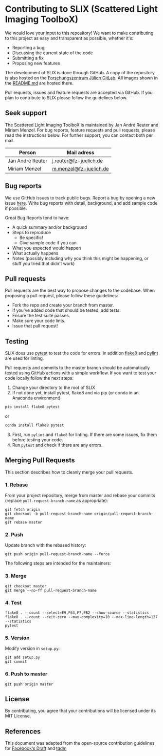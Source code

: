 # Contributing to SLIX (Scattered Light Imaging ToolboX)

We would love your input to this repository! We want to make contributing to this project as easy and transparent as possible, whether it's:

- Reporting a bug
- Discussing the current state of the code
- Submitting a fix
- Proposing new features

The development of SLIX is done through GitHub. A copy of the repository is also hosted on the [Forschungszentrum Jülich GitLab](https://jugit.fz-juelich.de/j.reuter/slix). All images shown in the [README.md](https://github.com/3d-pli/SLIX/blob/master/README.md) are hosted there.

Pull requests, issues and feature requests are accepted via GitHub. If you plan to contribute to SLIX please follow the guidelines below.

## Seek support
The Scattered Light Imaging ToolboX is maintained by Jan André Reuter and Miriam Menzel. For bug reports, feature requests and pull requests, please read the instructions below. For further support, you can contact both per mail.

| Person           | Mail adress            |
| ---------------- | ---------------------- |
| Jan André Reuter | j.reuter@fz-juelich.de |
|    Miriam Menzel | m.menzel@fz-juelich.de |


## Bug reports

We use GitHub issues to track public bugs. Report a bug by opening a new issue [here](https://github.com/3d-pli/SLIX/issues).
Write bug reports with detail, background, and add sample code if possible.

Great Bug Reports tend to have:

- A quick summary and/or background
- Steps to reproduce
    - Be specific!
    - Give sample code if you can. 
- What you expected would happen
- What actually happens
- Notes (possibly including why you think this might be happening, or stuff you tried that didn't work)

## Pull requests

Pull requests are the best way to propose changes to the codebase. When proposing a pull request, please follow these guidelines:

- Fork the repo and create your branch from master.
- If you've added code that should be tested, add tests.
- Ensure the test suite passes.
- Make sure your code lints.
- Issue that pull request!

## Testing

SLIX does use [pytest](https://docs.pytest.org/en/stable/) to test the code for errors. In addition [flake8](https://flake8.pycqa.org/en/latest/) and [pylint](https://www.pylint.org/) are used for linting. 

Pull requests and commits to the master branch should be automatically tested using GitHub actions with a simple workflow. If you want to test your code locally follow the next steps:

1. Change your directory to the root of SLIX
2. If not done yet, install pytest, flake8 and via pip (or conda in an Anaconda environment)
```bash 
pip install flake8 pytest
```
or 
```bash
conda install flake8 pytest
```
3. First, run `pylint` and `flake8` for linting. If there are some issues, fix them before testing your code.
4. Run `pytest` and check if there are any errors.

## Merging Pull Requests

This section describes how to cleanly merge your pull requests.

### 1. Rebase

From your project repository, merge from master and rebase your commits
(replace `pull-request-branch-name` as appropriate):

```
git fetch origin
git checkout -b pull-request-branch-name origin/pull-request-branch-name
git rebase master
```

### 2. Push

Update branch with the rebased history:

```
git push origin pull-request-branch-name --force
```

The following steps are intended for the maintainers:

### 3. Merge

```
git checkout master
git merge --no-ff pull-request-branch-name
```

### 4. Test

```
flake8 . --count --select=E9,F63,F7,F82 --show-source --statistics
flake8 . --count --exit-zero --max-complexity=10 --max-line-length=127 --statistics
pytest
```

### 5. Version

Modify version in `setup.py`:

```
git add setup.py
git commit 
```

### 6. Push to master

```
git push origin master
```

## License

By contributing, you agree that your contributions will be licensed under its MIT License.

## References
This document was adapted from the open-source contribution guidelines for [Facebook's Draft](https://github.com/facebook/draft-js/blob/a9316a723f9e918afde44dea68b5f9f39b7d9b00/CONTRIBUTING.md) and [tqdm](https://github.com/tqdm/tqdm/blob/830cd7f9cb3e6fe9b1c3f601ff451debf9509916/CONTRIBUTING.md)